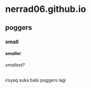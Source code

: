 # nerrad06.github.io
## poggers
### small
#### smaller
###### smallest?

irsyaq suka babi
poggers lagi
